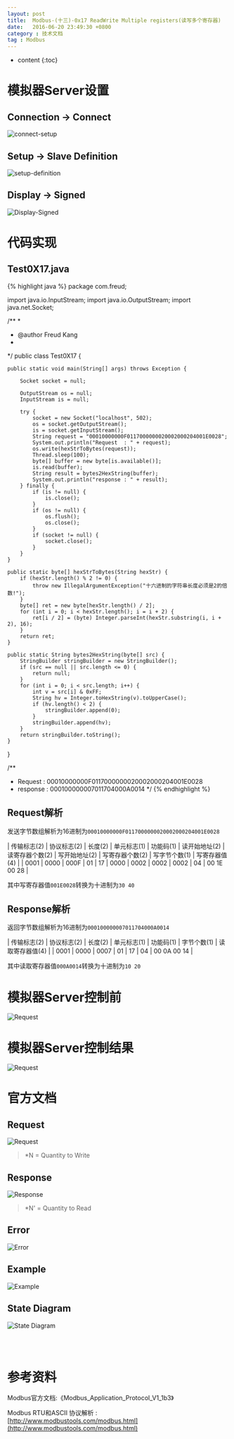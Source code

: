 ```yaml
---
layout: post
title:  Modbus-(十三)-0x17 ReadWrite Multiple registers(读写多个寄存器)
date:   2016-06-20 23:49:30 +0800
category : 技术文档
tag : Modbus
---
```


* content
{:toc}


模拟器Server设置
=============================

Connection -> Connect
-----------------------------

![connect-setup](/images/blog/modbus/modbus-05-23-ReadWrite-Multiple-registers/06-modbus-slave-connect-setup.png)

Setup -> Slave Definition
-----------------------------

![setup-definition](/images/blog/modbus/modbus-05-23-ReadWrite-Multiple-registers/07-modbus-slave-setup-definition.png)

Display -> Signed
-----------------------------

![Display-Signed](/images/blog/modbus/modbus-05-23-ReadWrite-Multiple-registers/08-modbus-slave-data-type-setup.png)


代码实现
=============================

Test0X17.java
-----------------------------

{% highlight java %}
package com.freud;

import java.io.InputStream;
import java.io.OutputStream;
import java.net.Socket;

/**
 * 
 * @author Freud Kang
 *
 */
public class Test0X17 {

	public static void main(String[] args) throws Exception {

		Socket socket = null;

		OutputStream os = null;
		InputStream is = null;

		try {
			socket = new Socket("localhost", 502);
			os = socket.getOutputStream();
			is = socket.getInputStream();
			String request = "00010000000F0117000000020002000204001E0028";
			System.out.println("Request  : " + request);
			os.write(hexStrToBytes(request));
			Thread.sleep(100);
			byte[] buffer = new byte[is.available()];
			is.read(buffer);
			String result = bytes2HexString(buffer);
			System.out.println("response : " + result);
		} finally {
			if (is != null) {
				is.close();
			}
			if (os != null) {
				os.flush();
				os.close();
			}
			if (socket != null) {
				socket.close();
			}
		}
	}

	public static byte[] hexStrToBytes(String hexStr) {
		if (hexStr.length() % 2 != 0) {
			throw new IllegalArgumentException("十六进制的字符串长度必须是2的倍数!");
		}
		byte[] ret = new byte[hexStr.length() / 2];
		for (int i = 0; i < hexStr.length(); i = i + 2) {
			ret[i / 2] = (byte) Integer.parseInt(hexStr.substring(i, i + 2), 16);
		}
		return ret;
	}

	public static String bytes2HexString(byte[] src) {
		StringBuilder stringBuilder = new StringBuilder();
		if (src == null || src.length <= 0) {
			return null;
		}
		for (int i = 0; i < src.length; i++) {
			int v = src[i] & 0xFF;
			String hv = Integer.toHexString(v).toUpperCase();
			if (hv.length() < 2) {
				stringBuilder.append(0);
			}
			stringBuilder.append(hv);
		}
		return stringBuilder.toString();
	}
}

/**
 * Request  : 00010000000F0117000000020002000204001E0028
 * response : 000100000007011704000A0014
 */
{% endhighlight %}

Request解析
-----------------------------

发送字节数组解析为16进制为`00010000000F0117000000020002000204001E0028`

| 传输标志(2) | 协议标志(2) | 长度(2) | 单元标志(1) | 功能码(1) | 读开始地址(2) | 读寄存器个数(2) | 写开始地址(2) | 写寄存器个数(2) | 写字节个数(1) | 写寄存器值(4)    |
| 0001        | 0000        | 000F    | 01          | 17        | 0000          | 0002            | 0002          | 0002            | 04            | 00 1E 00 28      |

其中写寄存器值`001E0028`转换为十进制为`30 40`

Response解析
-----------------------------

返回字节数组解析为16进制为`000100000007011704000A0014`

| 传输标志(2) | 协议标志(2) | 长度(2) | 单元标志(1) | 功能码(1) | 字节个数(1) | 读取寄存器值(4)    |
| 0001        | 0000        | 0007    | 01          | 17        | 04          | 00 0A 00 14        |

其中读取寄存器值`000A0014`转换为十进制为`10 20`


模拟器Server控制前
=============================

![Request](/images/blog/modbus/modbus-05-23-ReadWrite-Multiple-registers/09-modbus-slave-before-control.png)


模拟器Server控制结果
=============================

![Request](/images/blog/modbus/modbus-05-23-ReadWrite-Multiple-registers/10-modbus-slave-control-result.png)


官方文档
=============================

Request
-----------------------------

![Request](/images/blog/modbus/modbus-05-23-ReadWrite-Multiple-registers/01_Request.png)

> *N = Quantity to Write

Response
-----------------------------

![Response](/images/blog/modbus/modbus-05-23-ReadWrite-Multiple-registers/02_Response.png)

> *N' = Quantity to Read

Error
-----------------------------

![Error](/images/blog/modbus/modbus-05-23-ReadWrite-Multiple-registers/03_Error.png)

Example
-----------------------------

![Example](/images/blog/modbus/modbus-05-23-ReadWrite-Multiple-registers/04_Example.png)

State Diagram
-----------------------------

![State Diagram](/images/blog/modbus/modbus-05-23-ReadWrite-Multiple-registers/05_State_Diagram.png)


<br>
<br>

参考资料
================================

Modbus官方文档:《Modbus_Application_Protocol_V1_1b3》

Modbus RTU和ASCII 协议解析 : [http://www.modbustools.com/modbus.html](http://www.modbustools.com/modbus.html)
